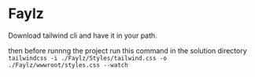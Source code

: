# Faylz

Download tailwind cli and have it in your path.

then before runnng the project run this command in the solution directory
`tailwindcss -i ./Faylz/Styles/tailwind.css -o ./Faylz/wwwroot/styles.css --watch`
